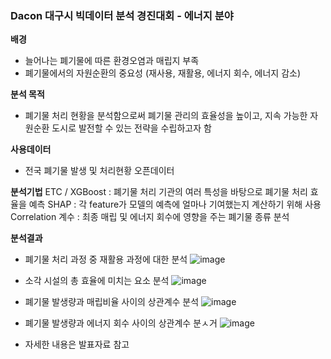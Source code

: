 ### Dacon 대구시 빅데이터 분석 경진대회 - 에너지 분야 

**배경**
- 늘어나는 폐기물에 따른 환경오염과 매립지 부족
- 폐기물에서의 자원순환의 중요성 (재사용, 재활용, 에너지 회수, 에너지 감소) 

**분석 목적**
- 폐기물 처리 현황을 분석함으로써 폐기물 관리의 효율성을 높이고, 지속 가능한 자원순환 도시로 발전할 수 있는 전략을 수립하고자 함 

**사용데이터**
- 전국 폐기물 발생 및 처리현황 오픈데이터

**분석기법**
ETC / XGBoost : 폐기물 처리 기관의 여러 특성을 바탕으로 폐기물 처리 효율을 예측
SHAP : 각 feature가 모델의 예측에 얼마나 기여했는지 계산하기 위해 사용
Correlation 계수 : 최종 매립 및 에너지 회수에 영향을 주는 폐기물 종류 분석

**분석결과**
- 폐기물 처리 과정 중 재활용 과정에 대한 분석
![image](https://github.com/user-attachments/assets/93b919a5-1dee-4ddb-91d0-7672ca8320b9)

- 소각 시설의 총 효율에 미치는 요소 분석
![image](https://github.com/user-attachments/assets/9f3abdbb-5d87-4c49-97c3-c7c51b4434eb)

- 폐기물 발생량과 매립비율 사이의 상관계수 분석
![image](https://github.com/user-attachments/assets/f4cb9b41-fbdc-4022-975b-f5eacf3d2b2f)

- 폐기물 발생량과 에너지 회수 사이의 상관계수 분ㅅ거
![image](https://github.com/user-attachments/assets/82eab06b-c619-4e2b-94b7-a4b5ee16c7f1)

- 자세한 내용은 발표자료 참고
